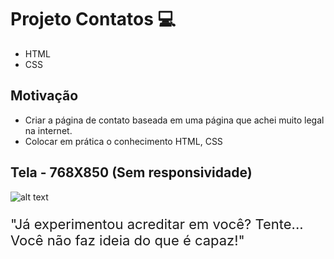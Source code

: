 # Projeto Contatos 💻

- HTML
- CSS

## Motivação

  - Criar a página de contato baseada em uma página que achei muito legal na internet.
  - Colocar em prática o conhecimento HTML, CSS
  
  ## Tela - 768X850 (Sem responsividade)
  ![alt text](<https://github.com/MaiconCampbell/LinksContato/blob/main/assets/img/Tela_1440X944.png/>)

<div>
  <p style='font-size: 22px'>
  "Já experimentou acreditar em você? Tente... Você não faz ideia do que é capaz!"
  </p>
<div>
